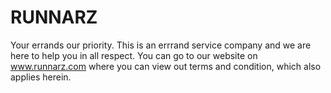 # RUNNARZ
Your errands our priority.
This is an errrand service company and we are here to help you in all respect. You can go to our website on www.runnarz.com where you can view out terms and condition, which also applies herein.
